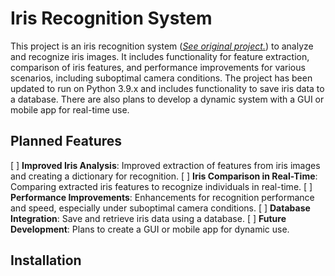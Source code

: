 # Iris Recognition System

This project is an iris recognition system ([*See original project.*](https://github.com/andreibercu/iris-recognition)) to analyze and recognize iris images. It includes functionality for feature extraction, comparison of iris features, and performance improvements for various scenarios, including suboptimal camera conditions. The project has been updated to run on Python 3.9.x and includes functionality to save iris data to a database. There are also plans to develop a dynamic system with a GUI or mobile app for real-time use.

## Planned Features
[ ] **Improved Iris Analysis**: Improved extraction of features from iris images and creating a dictionary for recognition.
[ ] **Iris Comparison in Real-Time**: Comparing extracted iris features to recognize individuals in real-time.
[ ] **Performance Improvements**: Enhancements for recognition performance and speed, especially under suboptimal camera conditions.
[ ] **Database Integration**: Save and retrieve iris data using a database.
[ ] **Future Development**: Plans to create a GUI or mobile app for dynamic use.

## Installation